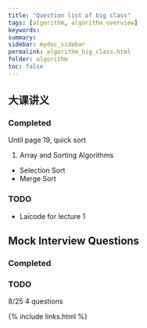 ```yaml
---
title: "Question list of big class"
tags: [algorithm, algorithm_overview]
keywords:
summary:
sidebar: mydoc_sidebar
permalink: algorithm_big_class.html
folder: algorithm
toc: false
---
```


## 大课讲义
### Completed
Until page 19, quick sort

1. Array and Sorting Algorithms
* Selection Sort
* Merge Sort

### TODO
* Laicode for lecture 1

## Mock Interview Questions
### Completed


### TODO
8/25 4 questions




{% include links.html %}
